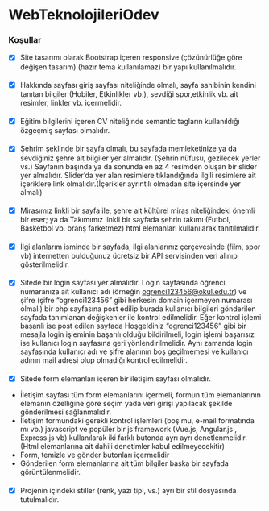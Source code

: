 # WebTeknolojileriOdev
### Koşullar
- [x] Site tasarımı olarak Bootstrap içeren responsive (çözünürlüğe göre değişen tasarım) (hazır tema kullanılamaz) bir yapı kullanılmalıdır.
####
- [x] Hakkında sayfası giriş sayfası niteliğinde olmalı, sayfa sahibinin kendini tanıtan bilgiler (Hobiler, Etkinlikler vb.), sevdiği spor,etkinlik vb. ait resimler, linkler vb. içermelidir.
####
- [x] Eğitim bilgilerini içeren CV niteliğinde semantic tagların kullanıldığı özgeçmiş sayfası olmalıdır.
####
- [x] Şehrim şeklinde bir sayfa olmalı, bu sayfada memleketinize ya da sevdiğiniz şehre ait bilgiler yer almalıdır. (Şehrin nüfusu, gezilecek yerler vs.) Sayfanın başında ya da sonunda en az 4 resimden oluşan bir slider yer almalıdır. Slider’da yer alan resimlere tıklandığında ilgili resimlere ait içeriklere link olmalıdır.(İçerikler ayrıntılı olmadan site içersinde yer almalı)
####
- [x] Mirasımız linkli bir sayfa ile, şehre ait kültürel miras niteliğindeki önemli bir eser; ya da Takımımız linkli bir sayfada şehrin takımı (Futbol, Basketbol vb. branş farketmez) html elemanları kullanılarak tanıtılmalıdır.
####
- [x] İlgi alanlarım isminde bir sayfada, ilgi alanlarınız çerçevesinde (film, spor vb) internetten bulduğunuz ücretsiz bir API servisinden veri alınıp gösterilmelidir.
####
- [x] Sitede bir login sayfası yer almalıdır. Login sayfasında öğrenci numaranıza ait kullanıcı adı (örneğin ogrenci123456@okul.edu.tr) ve şifre (şifre “ogrenci123456” gibi herkesin domain içermeyen numarası olmalı) bir php sayfasına post edilip burada kullanıcı bilgileri gönderilen sayfada tanımlanan değişkenler ile kontrol edilmelidir. Eğer kontrol işlemi başarılı ise post edilen sayfada Hoşgeldiniz “ogrenci123456” gibi bir mesajla login işleminin başarılı olduğu bildirilmeli, login işlemi başarısız ise kullanıcı login sayfasına geri yönlendirilmelidir. Aynı zamanda login sayfasında kullanıcı adı ve şifre alanının boş geçilmemesi ve kullanıcı adının mail adresi olup olmadığı kontrol edilmelidir.
####
- [x] Sitede form elemanları içeren bir iletişim sayfası olmalıdır.
- İletişim sayfası tüm form elemanlarını içermeli, formun tüm elemanlarının elemanın özelliğine göre seçim yada veri girişi yapılacak şekilde gönderilmesi sağlanmalıdır.
- İletişim formundaki gerekli kontrol işlemleri (boş mu, e-mail formatında mı vb.) javascript ve popüler bir js framework (Vue.js, Angular.js , Express.js vb) kullanılarak iki farklı butonda ayrı ayrı denetlenmelidir. (Html elemanlarına ait dahili denetimler kabul edilmeyecekitir)
- Form, temizle ve gönder butonları içermelidir
- Gönderilen form elemanlarına ait tüm bilgiler başka bir sayfada görüntülenmelidir.
####
- [x] Projenin içindeki stiller (renk, yazı tipi, vs.) ayrı bir stil dosyasında tutulmalıdır.